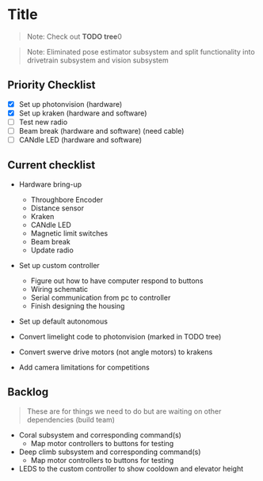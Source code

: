 # Title

> Note: Check out **TODO tree**0

> Note: Eliminated pose estimator subsystem and split functionality into drivetrain subsystem and vision subsystem

## Priority Checklist

- [x] Set up photonvision (hardware)
- [x] Set up kraken (hardware and software)
- [ ] Test new radio
- [ ] Beam break (hardware and software) (need cable)
- [ ] CANdle LED (hardware and software)

## Current checklist

- Hardware bring-up
  - Throughbore Encoder
  - Distance sensor
  - Kraken
  - CANdle LED
  - Magnetic limit switches
  - Beam break
  - Update radio

- Set up custom controller
  - Figure out how to have computer respond to buttons
  - Wiring schematic
  - Serial communication from pc to controller
  - Finish designing the housing
- Set up default autonomous
- Convert limelight code to photonvision (marked in TODO tree)
- Convert swerve drive motors (not angle motors) to krakens
- Add camera limitations for competitions

## Backlog

> These are for things we need to do but are waiting on other dependencies (build team)

- Coral subsystem and corresponding command(s)
  - Map motor controllers to buttons for testing
- Deep climb subsystem and corresponding command(s)
  - Map motor controllers to buttons for testing
- LEDS to the custom controller to show cooldown and elevator height